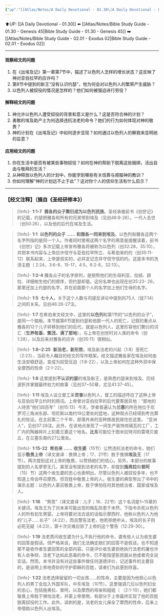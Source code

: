 ```yaml
---
{"up":"[[Atlas/Notes/A Daily Devotional - 01.30\|A Daily Devotional - 01.30]]","dg-publish":true,"permalink":"/atlas/notes/bible-study-guide-01-31-exodus-01/","dgPassFrontmatter":true}
---
```


⬆️UP: [[A Daily Devotional - 01.30]]
⬅️ [[Atlas/Notes/Bible Study Guide - 01.30 - Genesis 45\|Bible Study Guide - 01.30 - Genesis 45]]
➡️ [[Atlas/Notes/Bible Study Guide - 02.01 - Exodus 02\|Bible Study Guide - 02.01 - Exodus 02]] 

---

#### 观察经文的问题
1. 在《出埃及记》第一章第7节中，描述了以色列人怎样的增长状态？这反映了神对亚伯拉罕的应许吗？
2. 第8节中提到的新王“没有认识约瑟”，他为何会对以色列人的繁荣产生威胁？
3. 以色列人被奴役的情况是怎样的？他们如何被强迫进行劳役？

#### 解释经文的问题
1.  神允许以色列人遭受奴役的背景和意义是什么？这是否符合神的计划？
2. 勇敢的埃及助产士为何选择违抗法老的命令？她们的行为如何体现对神的敬畏？
3. 神的计划在《出埃及记》中如何逐步显现？如何通过以色列人的解救来显明祂的旨意？  

#### 应用经文的问题
1. 你在生活中是否有被某些事物奴役？如何在神的帮助下脱离这些捆绑，活出自由与敬拜的生活？
2. 从神释放以色列人的计划中，你能学到哪些有关信靠与顺服神的教训？
3. 你如何理解“神的计划远不止于此”？这对你个人的信仰生活有什么启示？

---
### 【经文注释】（摘自《圣经研修本》）

> [!info]- **1:1-7** 
> **雅各的众子繁衍成为以色列民族**。圣经承接前书《创世记》的记载，约瑟把雅各和所有的兄弟带到埃及（见创46:8-26）。一代人去世（创50:26），以及他的后代在埃及生活。

> [!info]- **1:1** 
> **以色列的众子** **……** **和雅各一同来到埃及**。以色列和雅各这两个名字所指的是同一个人。作者同时使用这两个名字的用意是提醒读着，前书《创世》记》多次记载上帝宣布雅各将被称为以色列（创32:28，35:10），并把本书内容与上帝应许信守与亚伯拉罕所立、与希伯来的约（创35:11-12）联系起来，上帝是信实的，必并定记念并守信守信的约。这是本书的洗涤主题（ 2:24，3:6-8、15-17，4:5，6:2-8，32:13）。

> [!info]- **1:2-4**
> 雅各众子的名字排列，是按照他们的生母利亚、拉结、辟拉、详细帕生他们的顺序，但约瑟却是。这份名单也出现在创35:23- 26，那里还加上约瑟的名字，并在前面那个人的名字加上他们生母的名字。

> [!info]- **1:5** 
> **七十人**，关于这个人数与司提反讲论中提到的75人（徒7:14）之间的关系，见创46:26-27注。

> [!info]- **1:7**
> 在希伯来文经文中，这里的**以色列**和第1节的“以色列的众子”，是同一个踏板。本节接第6节提到约瑟和他那一代人的死亡，记叙的重点从雅各的12个儿子转移到他们的后代，就是以色列人，这里形容他们繁衍的词汇（**生养牲畜、繁茂、满了那地**），与上帝在创世时对人类的命令（创1:28），以及后来对雅各的应许（创35:11）很相似。

> [!info]- **1:8~2:25** 
> **新法老，新形势**。埃及新法老的兴起（1:8）至死亡（2:23），当前令人瞩目的经文的写作框架。经文描述雅各家在埃及如何由生活安稳舒适，变成为奴受压迫（1:8-22），以及上帝如何在这种外贸中保全摩西的性命（2:1-22）。

> [!info]- **1:8**
> 这里提到**不认识约瑟**的埃及新王，是熟悉约瑟来到埃及、历经波折并掌握最终权力的故事（见创37~50章，尤见41:37-45）。

> [!info]- **1:11**
> 埃及人设立督工来**苦害**以色列人，督工的描述呼应了这种上帝与亚伯拉罕立约时的用词。上帝曾对亚伯拉罕的后代要寄居异地：“那地的人待苦”他们四百年”（创15:13）今天，学者普遍认为**兰塞**的所在地位于尼罗河三角洲东部、坦尼斯以南约19公里处的昆地，这种观点已经得到考古葬礼的佐证。在主前第二个千年，部落外来的亚种族居民居住在这里。 “亚洲人”，见创37:28注。此外，在该地点发现了一间生产装饰琉璃瓦的工厂，工厂内的陶器碎片上刻着兰塞这个地名。**比东**可能位于图米拉特河的雷塔贝废丘，在兰塞东南约27公里处。

> [!info]- **1:15-22** 
> **希伯来** **……** **收生婆**（15节）公然违抗法老的命令，她们显示**敬畏上帝**（译文直译：畏惧上帝；17、21节）胜于畏惧**埃及王**（17节）。两次提到这对上帝的敬畏，以赞扬她们的信心。另外，本部分的故事提到的人名寥寥无几，甚至没有提到法老的名字，却提到**施弗拉**和**普阿**（15）节）这两个收生婆的忠心也表明出，尽管以色列人被奴役多年，也不知道上帝会呼召摩西，但百姓中敬畏上帝的人。收生婆的典型带出了书中的谋杀主题：以色列人蒙召敬畏上帝，胜于惧怕任何其他统治者、国家或埃及人。

> [!info]- **1:16** 
>   “男孩”（译文直译：儿子；16、22节）这个名词是1~15章的关键词。埃及王为了对未来可能出现的叛乱防患于未然，下指令杀死以色列人的所有初生男婴。上帝将要对法古说的话指示摩西时，他称以色列人为他的“儿子……长子”（4:22），而且警告法老，他若拒绝听从，埃及的长子则必死无疑（4:23），第十次灾难应验了上帝的这个警告（12:29-30）。

> [!info]- **1:19**
> 法老质问收生婆为什么不执行他的命令，婆有些人认为收生婆的回答是假话。但严格来说，我们无法确定她们的回答不是假话，也不知道那不是收作者生婆回答的全部内容。只是评价收生婆拒绝执行法老的屠也许有人会争辩，法老下达如此恶毒的命令，已不能指望臣民服从他或者完全说实话。然而，本书并没有对这些事件做任何道德评价，记述事件的主要目的，是说明上帝地奇妙的守护耶稣的百姓，读者们为此感到欣喜。

> [!info]- **1:22**
> 法老选择留留的一切女孩……的性命，主要是因为他担心以色列人的男丁会加入外国军队，中东埃及（10节）。这里强调几位以色列妇女的忠心，包括施弗拉、普阿，以及摩西的母亲和姐姐（ （2:1-10），她们都敬畏上帝胜于惧怕法老，并蒙上帝使用，有部分于上帝最终实现了他的百姓脱离奴役的工作。此外，讽刺的是，法老的女儿保全了摩西的性命，后来上帝借助以色列人出埃及。